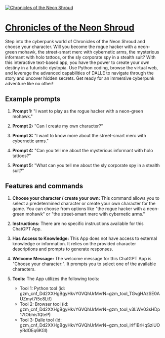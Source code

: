 [![Chronicles of the Neon Shroud](https://files.oaiusercontent.com/file-5LZUhFTWk4Bq9ghsJSN0SLlw?se=2123-10-16T23%3A09%3A25Z&sp=r&sv=2021-08-06&sr=b&rscc=max-age%3D31536000%2C%20immutable&rscd=attachment%3B%20filename%3D4428653f-4b63-42c0-949c-1f728b48a1fe.png&sig=Vm01JIoNdVCQDJR7poQbANEzcAj22Cu6ci/xlL/FLNM%3D)](https://chat.openai.com/g/g-rKkvmcSXg-chronicles-of-the-neon-shroud)

# [Chronicles of the Neon Shroud](https://chat.openai.com/g/g-rKkvmcSXg-chronicles-of-the-neon-shroud)

Step into the cyberpunk world of Chronicles of the Neon Shroud and choose your character. Will you become the rogue hacker with a neon-green mohawk, the street-smart merc with cybernetic arms, the mysterious informant with holo tattoos, or the sly corporate spy in a stealth suit? With this interactive text-based app, you have the power to create your own destiny in a futuristic dystopia. Use Python coding, browse the virtual web, and leverage the advanced capabilities of DALLE to navigate through the story and uncover hidden secrets. Get ready for an immersive cyberpunk adventure like no other!

## Example prompts

1. **Prompt 1:** "I want to play as the rogue hacker with a neon-green mohawk."

2. **Prompt 2:** "Can I create my own character?"

3. **Prompt 3:** "I want to know more about the street-smart merc with cybernetic arms."

4. **Prompt 4:** "Can you tell me about the mysterious informant with holo tattoos?"

5. **Prompt 5:** "What can you tell me about the sly corporate spy in a stealth suit?"

## Features and commands

1. **Choose your character / create your own:** This command allows you to select a predetermined character or create your own character for the game. You can choose from options like "the rogue hacker with a neon-green mohawk" or "the street-smart merc with cybernetic arms." 

2. **Instructions:** There are no specific instructions available for this ChatGPT App.

3. **Has Access to Knowledge:** This App does not have access to external knowledge or information. It relies on the provided character descriptions and prompts to generate responses.

4. **Welcome Message:** The welcome message for this ChatGPT App is "Choose your character:". It prompts you to select one of the available characters.

5. **Tools:** The App utilizes the following tools:
   - Tool 1: Python tool (id: gzm_cnf_Dd2XXHgBgyHkvYGVQhUrMvrN~gzm_tool_TGvgHAzSE0AUZmyt7t5c8Ltf)
   - Tool 2: Browser tool (id: gzm_cnf_Dd2XXHgBgyHkvYGVQhUrMvrN~gzm_tool_v3LWv03sHDp17tObhis1QteP)
   - Tool 3: Dalle tool (id: gzm_cnf_Dd2XXHgBgyHkvYGVQhUrMvrN~gzm_tool_lrIf1BrHqSziUOyRdOEq6KGl)